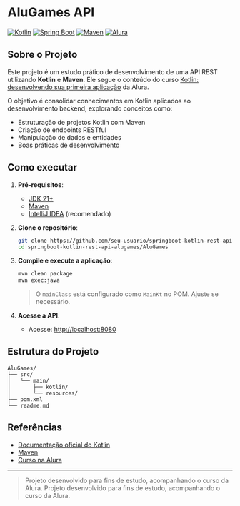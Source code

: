 # AluGames API

[![Kotlin](https://img.shields.io/badge/Kotlin-2.2.10-blueviolet?logo=kotlin)](https://kotlinlang.org/)
[![Spring Boot](https://img.shields.io/badge/Spring%20Boot-N%2FA-lightgrey?logo=springboot)](https://spring.io/projects/spring-boot)
[![Maven](https://img.shields.io/badge/Maven-Build-blue?logo=apachemaven)](https://maven.apache.org/)
[![Alura](https://img.shields.io/badge/Alura-Curso-blue?logo=alura)](https://cursos.alura.com.br/course/kotlin-desenvolvendo-primeira-aplicacao)

## Sobre o Projeto

Este projeto é um estudo prático de desenvolvimento de uma API REST utilizando **Kotlin** e **Maven**. Ele segue o conteúdo do curso [Kotlin: desenvolvendo sua primeira aplicação](https://cursos.alura.com.br/course/kotlin-desenvolvendo-primeira-aplicacao) da Alura.

O objetivo é consolidar conhecimentos em Kotlin aplicados ao desenvolvimento backend, explorando conceitos como:

- Estruturação de projetos Kotlin com Maven
- Criação de endpoints RESTful
- Manipulação de dados e entidades
- Boas práticas de desenvolvimento

## Como executar

1. **Pré-requisitos**:
   - [JDK 21+](https://adoptium.net/)
   - [Maven](https://maven.apache.org/)
   - [IntelliJ IDEA](https://www.jetbrains.com/idea/) (recomendado)

2. **Clone o repositório**:
   ```bash
   git clone https://github.com/seu-usuario/springboot-kotlin-rest-api-alugames.git
   cd springboot-kotlin-rest-api-alugames/AluGames
   ```

3. **Compile e execute a aplicação**:
   ```bash
   mvn clean package
   mvn exec:java
   ```
   > O `mainClass` está configurado como `MainKt` no POM. Ajuste se necessário.

4. **Acesse a API**:
   - Acesse: [http://localhost:8080](http://localhost:8080)

## Estrutura do Projeto

```
AluGames/
├── src/
│   └── main/
│       ├── kotlin/
│       └── resources/
├── pom.xml
└── readme.md
```

## Referências

- [Documentação oficial do Kotlin](https://kotlinlang.org/docs/home.html)
- [Maven](https://maven.apache.org/guides/)
- [Curso na Alura](https://cursos.alura.com.br/course/kotlin-desenvolvendo-primeira-aplicacao)

---

> Projeto desenvolvido para fins de estudo, acompanhando o curso da Alura.
> Projeto desenvolvido para fins de estudo, acompanhando o curso da Alura.
